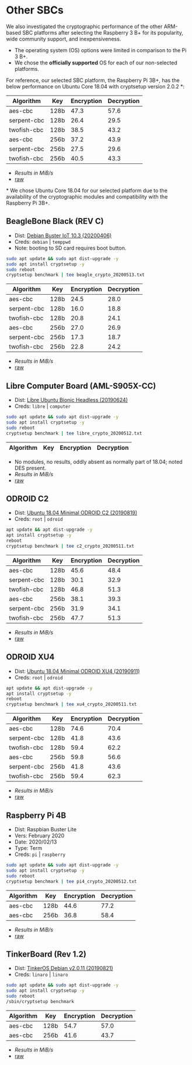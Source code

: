 # Other SBCs

We also investigated the cryptographic performance of the other ARM-based SBC platforms after selecting the Raspberry 3 B+ for its popularity, wide community support, and inexpensiveness.

- The operating system (OS) options were limited in comparison to the Pi 3 B+.
- We chose the **officially supported** OS for each of our non-selected platforms.

For reference, our selected SBC platform, the Raspberry Pi 3B+, has the below performance on Ubuntu Core 18.04 with cryptsetup version 2.0.2 \*:

| Algorithm   | Key  | Encryption | Decryption |
|-------------|------|------------|------------|
| aes-cbc     | 128b | 47.3       | 57.6       |
| serpent-cbc | 128b | 26.4       | 29.5       |
| twofish-cbc | 128b | 38.5       | 43.2       |
| aes-cbc     | 256b | 37.2       | 43.9       |
| serpent-cbc | 256b | 27.5       | 29.6       |
| twofish-cbc | 256b | 40.5       | 43.3       |

- *Results in MiB/s*
- [raw](pi3_crypto_20200513.txt)

\* We chose Ubuntu Core 18.04 for our selected platform due to the availability of the cryptographic modules and compatibility with the Raspberry Pi 3B+.

## BeagleBone Black (REV C)

- Dist: [Debian Buster IoT 10.3 (20200406)](https://beagleboard.org/latest-images)
- Creds: `debian` | `temppwd`
- Note: booting to SD card requires boot button.

```bash
sudo apt update && sudo apt dist-upgrade -y
sudo apt install cryptsetup -y
sudo reboot
cryptsetup benchmark | tee beagle_crypto_20200513.txt
```

| Algorithm   | Key  | Encryption | Decryption |
|-------------|------|------------|------------|
| aes-cbc     | 128b | 24.5       | 28.0       |
| serpent-cbc | 128b | 16.0       | 18.8       |
| twofish-cbc | 128b | 20.8       | 24.1       |
| aes-cbc     | 256b | 27.0       | 26.9       |
| serpent-cbc | 256b | 17.3       | 18.7       |
| twofish-cbc | 256b | 22.8       | 24.2       |

- *Results in MiB/s*
- [raw](beagle_crypto_20200513.txt)

## Libre Computer Board (AML-S905X-CC)

- Dist: [Libre Ubuntu Bionic Headless (20190624)](http://share.loverpi.com/board/libre-computer-project/libre-computer-board-aml-s905x-cc/image/ubuntu/)
- Creds: `libre` | `computer`

```bash
sudo apt update && sudo apt dist-upgrade -y
sudo apt install cryptsetup -y
sudo reboot
cryptsetup benchmark | tee libre_crypto_20200512.txt
```

| Algorithm | Key  | Encryption | Decryption |
|-----------|------|------------|------------|

- No modules, no results, oddly absent as normally part of 18.04; noted DES present.
- *Results in MiB/s*
- [raw](libre_crypto_20200512.txt)

## ODROID C2

- Dist: [Ubuntu 18.04 Minimal ODROID C2 (20190819)](https://odroid.in/ubuntu_18.04lts/C2/)
- Creds: `root` | `odroid`

```bash
apt update && apt dist-upgrade -y
apt install cryptsetup -y
reboot
cryptsetup benchmark | tee c2_crypto_20200511.txt
```

| Algorithm   | Key  | Encryption | Decryption |
|-------------|------|------------|------------|
| aes-cbc     | 128b | 45.6       | 48.4       |
| serpent-cbc | 128b | 30.1       | 32.9       |
| twofish-cbc | 128b | 46.8       | 51.3       |
| aes-cbc     | 256b | 38.1       | 39.3       |
| serpent-cbc | 256b | 31.9       | 34.1       |
| twofish-cbc | 256b | 47.7       | 51.3       |

- *Results in MiB/s*
- [raw](c2_crypto_20200511.txt)

## ODROID XU4

- Dist: [Ubuntu 18.04 Minimal ODROID XU4 (20190911)](https://odroid.in/ubuntu_18.04lts/XU3_XU4_MC1_HC1_HC2/)
- Creds: `root` | `odroid`

```bash
apt update && apt dist-upgrade -y
apt install cryptsetup -y
reboot
cryptsetup benchmark | tee xu4_crypto_20200511.txt
```

| Algorithm   | Key  | Encryption | Decryption |
|-------------|------|------------|------------|
| aes-cbc     | 128b | 74.6       | 70.4       |
| serpent-cbc | 128b | 41.8       | 43.6       |
| twofish-cbc | 128b | 59.4       | 62.2       |
| aes-cbc     | 256b | 59.8       | 56.6       |
| serpent-cbc | 256b | 41.8       | 43.6       |
| twofish-cbc | 256b | 59.4       | 62.3       |

- *Results in MiB/s*
- [raw](xu4_crypto_20200511.txt)

## Raspberry Pi 4B

- Dist: Raspbian Buster Lite
- Vers: February 2020
- Date: 2020/02/13
- Type: Term
- Creds: `pi` | `raspberry`

```bash
sudo apt update && sudo apt dist-upgrade -y
sudo apt install cryptsetup -y
sudo reboot
cryptsetup benchmark | tee pi4_crypto_20200512.txt
```

| Algorithm | Key  | Encryption | Decryption |
|-----------|------|------------|------------|
| aes-cbc   | 128b | 44.6       | 77.2       |
| aes-cbc   | 256b | 36.8       | 58.4       |

- *Results in MiB/s*
- [raw](pi4_crypto_20200512.txt)

## TinkerBoard (Rev 1.2)

- Dist: [TinkerOS Debian v2.0.11 (20190821)](https://tinkerboarding.co.uk/wiki/index.php/TinkerOS)
- Creds: `linaro` | `linaro`

```bash
sudo apt update && sudo apt dist-upgrade -y
sudo apt install cryptsetup -y
sudo reboot
/sbin/cryptsetup benchmark
```

| Algorithm | Key  | Encryption | Decryption |
|-----------|------|------------|------------|
| aes-cbc   | 128b | 54.7       | 57.0       |
| aes-cbc   | 256b | 41.6       | 43.7       |

- *Results in MiB/s*
- [raw](tinker_crypto_20200512.txt)